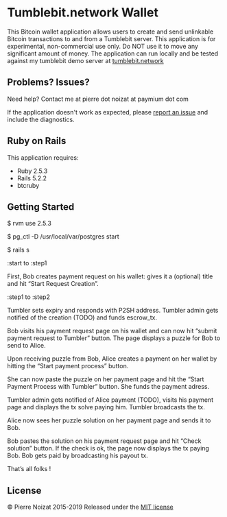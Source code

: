 Tumblebit.network Wallet
================

This Bitcoin wallet application allows users to create and send unlinkable Bitcoin transactions to and from a Tumblebit server.
This application is for experimental, non-commercial use only.
Do NOT use it to move any significant amount of money.
The application can run locally and be tested against my tumblebit demo server at [tumblebit.network](http://tumblebit.network)

Problems? Issues?
-----------

Need help? Contact me at pierre dot noizat at paymium dot com

If the application doesn't work as expected, please [report an issue](https://github.com/pierrenoizat/tumblebit_wallet/issues)
and include the diagnostics.

Ruby on Rails
-------------

This application requires:

- Ruby 2.5.3
- Rails 5.2.2
- btcruby

Getting Started
---------------
$ rvm use 2.5.3

$ pg_ctl -D /usr/local/var/postgres start

$ rails s

:start to :step1

First, Bob creates payment request on his wallet: gives it a (optional) title and hit “Start Request Creation”.

:step1 to :step2

Tumbler sets expiry and responds with P2SH address. Tumbler admin gets notified of the creation (TODO) and funds escrow_tx.

Bob visits his payment request page on his wallet and can now hit “submit payment request to Tumbler” button.
The page displays a puzzle for Bob to send to Alice.

Upon receiving puzzle from Bob, Alice creates a payment on her wallet by hitting the “Start payment process” button.

She can now paste the puzzle on her payment page and hit the “Start Payment Process with Tumbler” button.
She funds the payment adress.

Tumbler admin gets notified of Alice payment (TODO), visits his payment page and displays the tx solve paying him.
Tumbler broadcasts the tx.

Alice now sees her puzzle solution on her payment page and sends it to Bob.

Bob pastes the solution on his payment request page and hit “Check solution” button. If the check is ok, the page now displays the tx paying Bob. Bob gets paid by broadcasting his payout tx.

That’s all folks !


License
-------
© Pierre Noizat 2015-2019 Released under the [MIT license](http://opensource.org/licenses/mit-license.php)